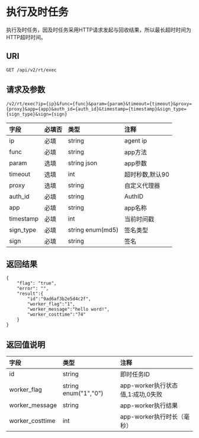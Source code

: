 # 执行及时任务

执行及时任务，因及时任务采用HTTP请求发起与回收结果，所以最长超时时间为HTTP超时时间。

## URI

```
GET /api/v2/rt/exec
```

## 请求及参数

```
/v2/rt/exec?ip={ip}&func={func}&param={param}&timeout={timeout}&proxy={proxy}&app={app}&auth_id={auth_id}&timestamp={timestamp}&sign_type={sign_type}&sign={sign}
```

| **字段** | **必填否** | **类型** | **注释** |
| :--- | :--- | :--- | :--- |
| ip | 必填 | string | agent ip |
| func | 必填 | string | app方法 |
| param | 选填 | string json | app参数 |
| timeout | 选填 | int | 超时秒数,默认90 |
| proxy | 选填 | string | 自定义代理器 |
| auth\_id | 必填 | string | AuthID |
| app | 必填 | string | app名称 |
| timestamp | 必填 | int | 当前时间戳 |
| sign\_type | 必填 | string enum\(md5\) | 签名类型 |
| sign | 必填 | string | 签名 |

## 返回结果

```
{
    "flag": "true",
    "error": "",
    "result":{
        "id":"9ad6af3b2e5d4c2f",
        "worker_flag":"1",
        "worker_message":"hello word!",
        "worker_costtime":"74"
    }
}
```

## 返回值说明

| **字段** | **类型** | **注释** |
| :--- | :--- | :--- |
| id | string | 即时任务ID |
| worker\_flag | string enum\("1","0"\) | app-worker执行状态值,1:成功,0失败 |
| worker\_message | string | app-worker执行结果 |
| worker\_costtime | int | app-worker执行时长（毫秒） |



